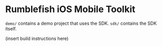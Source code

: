 Rumblefish iOS Mobile Toolkit
=============================

`demo/` contains a demo project that uses the SDK.
`sdk/` contains the SDK itself.

(insert build instructions here)

